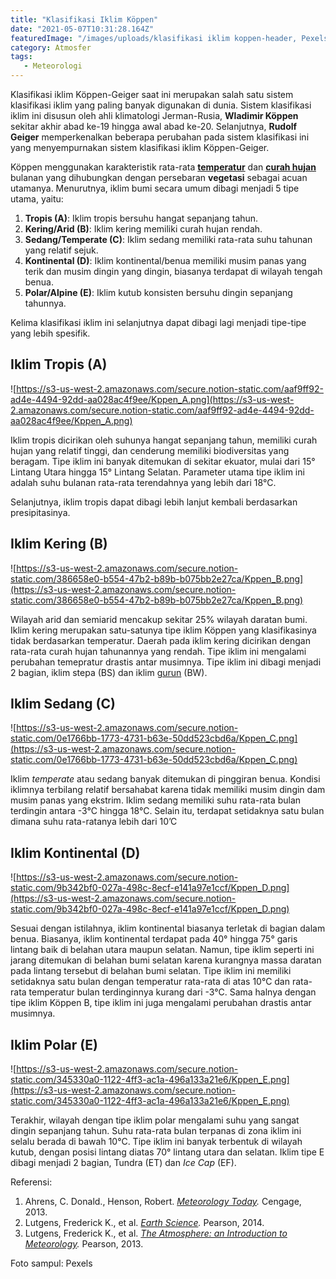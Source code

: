 ```yaml
---
title: "Klasifikasi Iklim Köppen"
date: "2021-05-07T10:31:28.164Z"
featuredImage: "/images/uploads/klasifikasi iklim koppen-header, Pexels.jpg"
category: Atmosfer
tags: 
   - Meteorologi
---
```


Klasifikasi iklim Köppen-Geiger saat ini merupakan salah satu sistem klasifikasi iklim yang paling banyak digunakan di dunia. Sistem klasifikasi iklim ini disusun oleh ahli klimatologi Jerman-Rusia, **Wladimir Köppen** sekitar akhir abad ke-19 hingga awal abad ke-20. Selanjutnya, **Rudolf Geiger** memperkenalkan beberapa perubahan pada sistem klasifikasi ini yang menyempurnakan sistem klasifikasi iklim Köppen-Geiger. 

Köppen menggunakan karakteristik rata-rata **[temperatur](https://supergeografi.com/atmosfer/cuaca-dan-iklim/#Suhu)** dan **[curah hujan](https://supergeografi.com/atmosfer/presipitasi/)** bulanan yang dihubungkan dengan persebaran **vegetasi** sebagai acuan utamanya. Menurutnya, iklim bumi secara umum dibagi menjadi 5 tipe utama, yaitu:

1. **Tropis (A)**: Iklim tropis bersuhu hangat sepanjang tahun.
2. **Kering/Arid (B)**: Iklim kering memiliki curah hujan rendah.
3. **Sedang/Temperate (C)**: Iklim sedang memiliki rata-rata suhu tahunan yang relatif sejuk.
4. **Kontinental (D)**: Iklim kontinental/benua memiliki musim panas yang terik dan musim dingin yang dingin, biasanya terdapat di wilayah tengah benua.
5. **Polar/Alpine (E)**: Iklim kutub konsisten bersuhu dingin sepanjang tahunnya.

Kelima klasifikasi iklim ini selanjutnya dapat dibagi lagi menjadi tipe-tipe yang lebih spesifik.

## Iklim Tropis (A)

![https://s3-us-west-2.amazonaws.com/secure.notion-static.com/aaf9ff92-ad4e-4494-92dd-aa028ac4f9ee/Kppen_A.png](https://s3-us-west-2.amazonaws.com/secure.notion-static.com/aaf9ff92-ad4e-4494-92dd-aa028ac4f9ee/Kppen_A.png)

Iklim tropis dicirikan oleh suhunya hangat sepanjang tahun, memiliki curah hujan yang relatif tinggi, dan cenderung memiliki biodiversitas yang beragam. Tipe iklim ini banyak ditemukan di sekitar ekuator, mulai dari 15° Lintang Utara hingga 15° Lintang Selatan. Parameter utama tipe iklim ini adalah suhu bulanan rata-rata terendahnya yang lebih dari 18°C.

Selanjutnya, iklim tropis dapat dibagi lebih lanjut kembali berdasarkan presipitasinya.

## Iklim Kering (B)

![https://s3-us-west-2.amazonaws.com/secure.notion-static.com/386658e0-b554-47b2-b89b-b075bb2e27ca/Kppen_B.png](https://s3-us-west-2.amazonaws.com/secure.notion-static.com/386658e0-b554-47b2-b89b-b075bb2e27ca/Kppen_B.png)

Wilayah arid dan semiarid mencakup sekitar 25% wilayah daratan bumi.  Iklim kering merupakan satu-satunya tipe iklim Köppen yang klasifikasinya tidak berdasarkan temperatur. Daerah pada iklim kering dicirikan dengan rata-rata curah hujan tahunannya yang rendah. Tipe iklim ini mengalami perubahan temepratur drastis antar musimnya. Tipe iklim ini dibagi menjadi 2 bagian, iklim stepa (BS) dan iklim [gurun](https://supergeografi.com/litosfer/bentang-alam-eolian/#Gurun) (BW). 

## Iklim Sedang (C)

![https://s3-us-west-2.amazonaws.com/secure.notion-static.com/0e1766bb-1773-4731-b63e-50dd523cbd6a/Kppen_C.png](https://s3-us-west-2.amazonaws.com/secure.notion-static.com/0e1766bb-1773-4731-b63e-50dd523cbd6a/Kppen_C.png)

Iklim *temperate* atau sedang banyak ditemukan di pinggiran benua. Kondisi iklimnya terbilang relatif bersahabat karena tidak memiliki musim dingin dam musim panas yang ekstrim. Iklim sedang memiliki suhu rata-rata bulan terdingin antara -3°C hingga 18°C. Selain itu, terdapat setidaknya satu bulan dimana suhu rata-ratanya lebih dari 10’C

## Iklim Kontinental (D)

![https://s3-us-west-2.amazonaws.com/secure.notion-static.com/9b342bf0-027a-498c-8ecf-e141a97e1ccf/Kppen_D.png](https://s3-us-west-2.amazonaws.com/secure.notion-static.com/9b342bf0-027a-498c-8ecf-e141a97e1ccf/Kppen_D.png)

Sesuai dengan istilahnya, iklim kontinental biasanya terletak di bagian dalam benua. Biasanya, iklim kontinental terdapat pada 40° hingga 75° garis lintang baik di belahan utara maupun selatan. Namun, tipe iklim seperti ini jarang ditemukan di belahan bumi selatan karena kurangnya massa daratan pada lintang tersebut di belahan bumi selatan. Tipe iklim ini memiliki setidaknya satu bulan dengan temperatur rata-rata di atas 10°C dan rata-rata temperatur bulan terdinginnya kurang dari -3°C. Sama halnya dengan tipe iklim Köppen B, tipe iklim ini juga mengalami perubahan drastis antar musimnya.

## Iklim Polar (E)

![https://s3-us-west-2.amazonaws.com/secure.notion-static.com/345330a0-1122-4ff3-ac1a-496a133a21e6/Kppen_E.png](https://s3-us-west-2.amazonaws.com/secure.notion-static.com/345330a0-1122-4ff3-ac1a-496a133a21e6/Kppen_E.png)

Terakhir, wilayah dengan tipe iklim polar mengalami suhu yang sangat dingin sepanjang tahun. Suhu rata-rata bulan terpanas di zona iklim ini selalu berada di bawah 10°C. Tipe iklim ini banyak terbentuk di wilayah kutub, dengan posisi lintang diatas 70° lintang utara dan selatan. Iklim tipe E dibagi menjadi 2 bagian, Tundra (ET) dan *Ice Cap* (EF).

Referensi:

1. Ahrens, C. Donald., Henson, Robert. *[Meteorology Today](https://amzn.to/30NAZPI).* Cengage, 2013.
2. Lutgens, Frederick K., et al. *[Earth Science](https://amzn.to/2XtZJJo).* Pearson, 2014.
3. Lutgens, Frederick K., et al. *[The Atmosphere: an Introduction to Meteorology](https://amzn.to/2EcZ897).* Pearson, 2013.

Foto sampul: Pexels